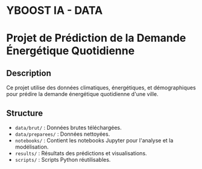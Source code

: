 # YBOOST IA - DATA
# Projet de Prédiction de la Demande Énergétique Quotidienne

## Description

Ce projet utilise des données climatiques, énergétiques, et démographiques pour prédire la demande énergétique quotidienne d'une ville.

## Structure
- `data/brut/` : Données brutes téléchargées.
- `data/preparees/` : Données nettoyées.
- `notebooks/` : Contient les notebooks Jupyter pour l'analyse et la modélisation.
- `results/` : Résultats des prédictions et visualisations.
- `scripts/` : Scripts Python réutilisables.

##
